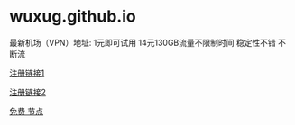 # wuxug.github.io



最新机场（VPN）地址: 1元即可试用 14元130GB流量不限制时间 稳定性不错 不断流</p>

[注册链接1](https://mojie.app/register?aff=7PgRZ1ZM)

 [注册链接2](https://mojie.link/#/register?code=orZlLMbT)
 
 [免费 节点](https://w1.v2free.top/auth/register?code=XmK7)
  
